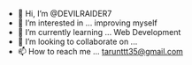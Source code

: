 - 👋 Hi, I’m @DEVILRAIDER7
- 👀 I’m interested in ... improving myself
- 🌱 I’m currently learning ... Web Development 
- 💞️ I’m looking to collaborate on ... 
- 📫 How to reach me ... tarunttt35@gmail.com

<!---
DEVILRAIDER7/DEVILRAIDER7 is a ✨ special ✨ repository because its `README.md` (this file) appears on your GitHub profile.
You can click the Preview link to take a look at your changes.
--->
